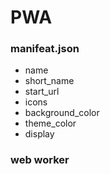 # PWA
### manifeat.json
- name
- short_name
- start_url
- icons
- background_color
- theme_color
- display

### web worker
